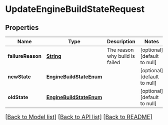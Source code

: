 # UpdateEngineBuildStateRequest
## Properties

Name | Type | Description | Notes
------------ | ------------- | ------------- | -------------
**failureReason** | [**String**](string.md) | The reason why build is failed | [optional] [default to null]
**newState** | [**EngineBuildStateEnum**](EngineBuildStateEnum.md) |  | [optional] [default to null]
**oldState** | [**EngineBuildStateEnum**](EngineBuildStateEnum.md) |  | [optional] [default to null]

[[Back to Model list]](../README.md#documentation-for-models) [[Back to API list]](../README.md#documentation-for-api-endpoints) [[Back to README]](../README.md)

<style>
     p, ul, ol, li { font-size: 18px !important;}
</style>

